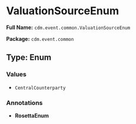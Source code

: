 # ValuationSourceEnum

**Full Name:** `cdm.event.common.ValuationSourceEnum`

**Package:** `cdm.event.common`

## Type: Enum

### Values

- `CentralCounterparty`
### Annotations

- **RosettaEnum**


